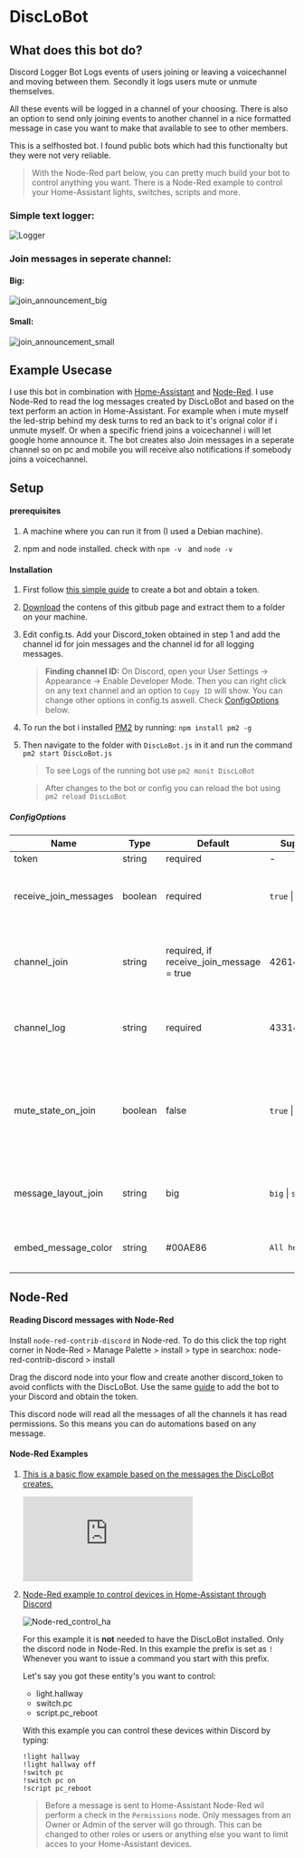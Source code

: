 # DiscLoBot

## What does this bot do?

Discord Logger Bot Logs events of users joining or leaving a voicechannel and moving between them. Secondly it logs users mute or unmute themselves.

All these events will be logged in a channel of your choosing.
There is also an option to send only joining events to another channel in a nice formatted message in case you want to make that available to see to other members.

This is a selfhosted bot. I found public bots which had this functionalty but they were not very reliable.

> With the Node-Red part below, you can pretty much build your bot to control anything you want. There is a Node-Red example to control your Home-Assistant lights, switches, scripts and more.

### Simple text logger:
![Logger](https://raw.githubusercontent.com/Mister-Espria/DiscLoBot/master/readme_images/Logger.PNG)

### Join messages in seperate channel:
#### Big:
![join_announcement_big](https://github.com/Mister-Espria/DiscLoBot/blob/master/readme_images/Join_announcement_big.PNG)


#### Small: 
![join_announcement_small](https://github.com/Mister-Espria/DiscLoBot/blob/master/readme_images/Join_announcement_small.PNG)

## Example Usecase
I use this bot in combination with [Home-Assistant](https://www.home-assistant.io/) and [Node-Red](https://nodered.org/). I use Node-Red to read the log messages created by DiscLoBot and based on the text perform an action in Home-Assistant. For example when i mute myself the led-strip behind my desk turns to red an back to it's orignal color if i unmute myself.
Or when a specific friend joins a voicechannel i will let google home announce it. The bot creates also Join messages in a seperate channel so on pc and mobile you will receive also notifications if somebody joins a voicechannel.

## Setup

#### prerequisites

1. A machine where you can run it from (I used a Debian machine).

2. npm and node installed. check with ``` npm -v  ``` and ``` node -v  ```

#### Installation

1. First follow [this simple guide](https://github.com/reactiflux/discord-irc/wiki/Creating-a-discord-bot-&-getting-a-token) to create a bot and obtain a token.
2. [Download](https://github.com/Mister-Espria/DiscLoBot/archive/master.zip) the contens of this gitbub page and extract them to a folder on your machine.
3. Edit config.ts. Add your Discord_token obtained in step 1 and add the channel id for join messages and the channel id for all logging messages. 
    > **Finding channel ID:** 
    On Discord, open your User Settings -> Appearance -> Enable Developer Mode. Then you can right click on any text channel and an option to `Copy ID` will show.
You can change other options in config.ts aswell. Check [ConfigOptions](https://github.com/Mister-Espria/DiscLoBot#configoptions) below.
4. To run the bot i installed [PM2](http://pm2.keymetrics.io/) by running: `npm install pm2 -g `
5. Then navigate to the folder with `DiscLoBot.js` in it and run the command `pm2 start DiscLoBot.js`
    > To see Logs of the running bot use `pm2 monit DiscLoBot`

    > After changes to the bot or config you can reload the bot using `pm2 reload DiscLoBot`



##### ConfigOptions

Name | Type | Default | Supported Options | Description
---------|----------|---------|---------|---------
 token | string | required | - | Discord_Token 
 receive_join_messages | boolean | required |  `true` \| `false` | Receive formatted Join messages in separate channel.
 channel_join | string | required, if receive_join_message = true | 426146482629993420 | Your channel ID where you want the formatted Join messages to go.
channel_log | string | required | 433146482629993433 | Your channel ID where logging message go to.
mute_state_on_join | boolean | false |  `true` \| `false` | Create initial Mute/Unmute state message when user joins voicechannel if true besides the join message.
message_layout_join | string | big |  `big` \| `small` | Set size of Join message see pictures on top for examples.
embed_message_color | string | #00AE86 | `All hex color codes`| Sets the color of the left bar alongside the Join message.


## Node-Red

#### Reading Discord messages with Node-Red
Install  `node-red-contrib-discord` in Node-red. To do this click the top right corner in Node-Red > Manage Palette > install > type in searchox: node-red-contrib-discord > install

Drag the discord node into your flow and create another discord_token to avoid conflicts with the DiscLoBot. Use the same [guide](https://github.com/reactiflux/discord-irc/wiki/Creating-a-discord-bot-&-getting-a-token) to add the bot to your Discord and obtain the token.

This discord node will read all the messages of all the channels it has read permissions.
So this means you can do automations based on any message.

#### Node-Red Examples
1. [This is a basic flow example based on the messages the DiscLoBot creates.](https://github.com/Mister-Espria/DiscLoBot/raw/master/node-red_example/flows.json.txt)

    ![Node-red_example](https://raw.githubusercontent.com/Mister-Espria/DiscLoBot/master/node-red_example/example_1_voicestate_messages.json.txt)


2. [Node-Red example to control devices in Home-Assistant through Discord](https://raw.githubusercontent.com/Mister-Espria/DiscLoBot/master/node-red_example/example_2_ha_control.json.txt)

    ![Node-red_control_ha](https://raw.githubusercontent.com/Mister-Espria/DiscLoBot/master/readme_images/Control_HA.PNG)

    For this example it is **not** needed to have the DiscLoBot installed. Only the discord node in Node-Red.
    In this example the prefix is set as `!` Whenever you want to issue a command you start with this prefix.

    Let's say you got these entity's you want to control: 
    * light.hallway
    * switch.pc
    * script.pc_reboot

    With this example you can control these devices within Discord by typing:

    `!light hallway`     
    `!light hallway off`    
    `!switch pc`       
    `!switch pc on`      
    `!script pc_reboot`     

    > Before a message is sent to Home-Assistant Node-Red wil perform a check in the `Permissions` node. Only messages from an Owner or Admin of the server will go through. This can be changed to other roles or users or anything else you want to limit acces to your Home-Assistant devices.


